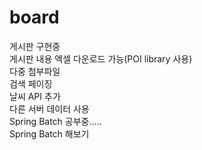 # board
게시판 구현중 <br/>
게시판 내용 엑셀 다운로드 가능(POI library 사용) <br/>
다중 첨부파일 <br/>
검색 페이징 <br/>
날씨 API 추가 <br/>
다른 서버 데이터 사용 <br/>
Spring Batch 공부중..... <br/>
Spring Batch 해보기

